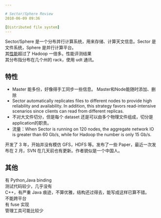 ```yaml
---

# Sector/Sphere Review
2010-06-09 09:36

[Distributed file system]
---
```



Sector/Sphere 是一个分布并行计算系统，用来存储、计算天文信息。Sector 是文件系统，Sphere 是并行计算平台。<br />
其[性能](http://sector.sourceforge.net/benchmark.html)超过了 Hadoop 一倍多。性能评测结果 <br />
其分布指分布在几个州的 rack，使用 udt 通讯。<br />


特性
-----
* Master 能多份，好像得手工同步一些信息。
  Master和Node能随时添加、删除
* Sector automatically replicates files to different nodes to provide high reliability and availability. In addition, this strategy favors read-intensive scenarios since clients can read from different replicas.
* 不对大文件切分，但是每个 dataset 还是可以由多个物理文件组成，切分是application的职责。
* 流量：When Sector is running on 120 nodes, the aggregate network IO is greater than 60 Gb/s, while for Hadoop the number is only 15 Gb/s.

开发了 3 年，开始并没有模仿 GFS，HDFS 等。发布了一些 Paper，最近一次发布在 2 月，SVN 在几天前也有更新。作者貌似是一个中国人。


其他
------
有 Python,Java binding<br />
测试代码较少，几乎没有<br />
C++，有严重 Java 痕迹，不算优雅，结构还过得去，能写成这样已算不错。<br />
不能跨平台<br />
有 fuse 实现<br />
管理工具可能比较少